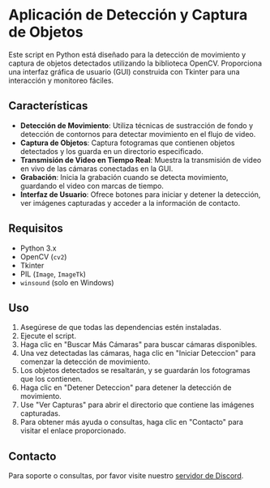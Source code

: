 # Aplicación de Detección y Captura de Objetos

Este script en Python está diseñado para la detección de movimiento y captura de objetos detectados utilizando la biblioteca OpenCV. Proporciona una interfaz gráfica de usuario (GUI) construida con Tkinter para una interacción y monitoreo fáciles.

## Características
- **Detección de Movimiento**: Utiliza técnicas de sustracción de fondo y detección de contornos para detectar movimiento en el flujo de video.
- **Captura de Objetos**: Captura fotogramas que contienen objetos detectados y los guarda en un directorio especificado.
- **Transmisión de Video en Tiempo Real**: Muestra la transmisión de video en vivo de las cámaras conectadas en la GUI.
- **Grabación**: Inicia la grabación cuando se detecta movimiento, guardando el video con marcas de tiempo.
- **Interfaz de Usuario**: Ofrece botones para iniciar y detener la detección, ver imágenes capturadas y acceder a la información de contacto.

## Requisitos
- Python 3.x
- OpenCV (`cv2`)
- Tkinter
- PIL (`Image`, `ImageTk`)
- `winsound` (solo en Windows)

## Uso
1. Asegúrese de que todas las dependencias estén instaladas.
2. Ejecute el script.
3. Haga clic en "Buscar Más Cámaras" para buscar cámaras disponibles.
4. Una vez detectadas las cámaras, haga clic en "Iniciar Deteccion" para comenzar la detección de movimiento.
5. Los objetos detectados se resaltarán, y se guardarán los fotogramas que los contienen.
6. Haga clic en "Detener Deteccion" para detener la detección de movimiento.
7. Use "Ver Capturas" para abrir el directorio que contiene las imágenes capturadas.
8. Para obtener más ayuda o consultas, haga clic en "Contacto" para visitar el enlace proporcionado.

## Contacto
Para soporte o consultas, por favor visite nuestro [servidor de Discord](https://discord.gg/6kfbMJXKRy).
